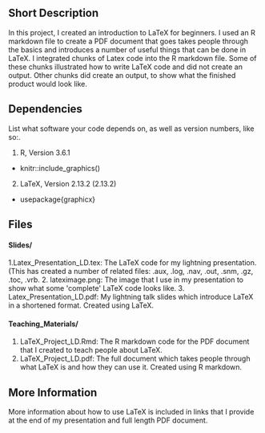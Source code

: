 

## Short Description

In this project, I created an introduction to LaTeX for beginners. I used an R markdown file to create a PDF document that goes takes people through the basics and introduces a number of useful things that can be done in LaTeX. I integrated chunks of Latex code into the R markdown file. Some of these chunks illustrated how to write LaTeX code and did not create an output. Other chunks did create an output, to show what the finished product would look like. 

## Dependencies

List what software your code depends on, as well as version numbers, like so:.

1. R, Version 3.6.1
- knitr::include_graphics()

2. LaTeX, Version 2.13.2 (2.13.2)
-  usepackage{graphicx}



## Files

#### Slides/
1.Latex_Presentation_LD.tex: The LaTeX code for my lightning presentation. (This has created a number of related files: .aux, .log, .nav, .out, .snm, .gz, .toc, .vrb.
2. lateximage.png: The image that I use in my presentation to show what some 'complete' LaTeX code looks like. 
3. Latex_Presentation_LD.pdf: My lightning talk slides which introduce LaTeX in a shortened format. Created using LaTeX.


#### Teaching_Materials/
1. LaTeX_Project_LD.Rmd: The R markdown code for the PDF document that I created to teach people about LaTeX.
2. LaTeX_Project_LD.pdf: The full document which takes people through what LaTeX is and how they can use it. Created using R markdown.




## More Information

More information about how to use LaTeX is included in links that I provide at the end of my presentation and full length PDF document.
